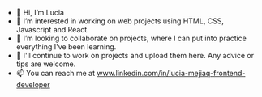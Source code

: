 - 👋 Hi, I’m Lucia
- 👀 I’m interested in working on web projects using HTML, CSS, Javascript and React.
- 💞️ I’m looking to collaborate on projects, where I can put into practice everything I've been learning.
- 💪 I'll continue to work on projects and upload them here. Any advice or tips are welcome.
- 📫 You can reach me at www.linkedin.com/in/lucia-mejiaq-frontend-developer

<!---
luquiceno/luquiceno is a ✨ special ✨ repository because its `README.md` (this file) appears on your GitHub profile.
You can click the Preview link to take a look at your changes.
--->
